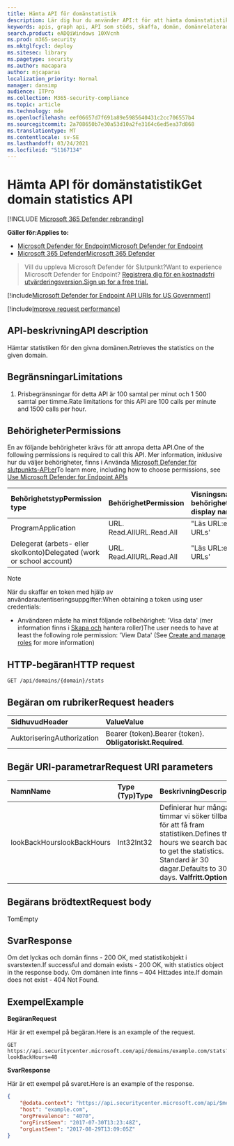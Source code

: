 ```yaml
---
title: Hämta API för domänstatistik
description: Lär dig hur du använder API:t för att hämta domänstatistik för att hämta statistik för den givna domänen i Microsoft Defender för Slutpunkt.
keywords: apis, graph api, API som stöds, skaffa, domän, domänrelaterade enheter
search.product: eADQiWindows 10XVcnh
ms.prod: m365-security
ms.mktglfcycl: deploy
ms.sitesec: library
ms.pagetype: security
ms.author: macapara
author: mjcaparas
localization_priority: Normal
manager: dansimp
audience: ITPro
ms.collection: M365-security-compliance
ms.topic: article
ms.technology: mde
ms.openlocfilehash: eef06657d7f691a89e5985640431c2cc706557b4
ms.sourcegitcommit: 2a708650b7e30a53d10a2fe3164c6ed5ea37d868
ms.translationtype: MT
ms.contentlocale: sv-SE
ms.lasthandoff: 03/24/2021
ms.locfileid: "51167134"
---
```

# <a name="get-domain-statistics-api"></a><span data-ttu-id="77c96-104">Hämta API för domänstatistik</span><span class="sxs-lookup"><span data-stu-id="77c96-104">Get domain statistics API</span></span>

[!INCLUDE [Microsoft 365 Defender rebranding](../../includes/microsoft-defender.md)]

<span data-ttu-id="77c96-105">**Gäller för:**</span><span class="sxs-lookup"><span data-stu-id="77c96-105">**Applies to:**</span></span>
- [<span data-ttu-id="77c96-106">Microsoft Defender för Endpoint</span><span class="sxs-lookup"><span data-stu-id="77c96-106">Microsoft Defender for Endpoint</span></span>](https://go.microsoft.com/fwlink/p/?linkid=2154037)
- [<span data-ttu-id="77c96-107">Microsoft 365 Defender</span><span class="sxs-lookup"><span data-stu-id="77c96-107">Microsoft 365 Defender</span></span>](https://go.microsoft.com/fwlink/?linkid=2118804)

> <span data-ttu-id="77c96-108">Vill du uppleva Microsoft Defender för Slutpunkt?</span><span class="sxs-lookup"><span data-stu-id="77c96-108">Want to experience Microsoft Defender for Endpoint?</span></span> [<span data-ttu-id="77c96-109">Registrera dig för en kostnadsfri utvärderingsversion.</span><span class="sxs-lookup"><span data-stu-id="77c96-109">Sign up for a free trial.</span></span>](https://www.microsoft.com/microsoft-365/windows/microsoft-defender-atp?ocid=docs-wdatp-exposedapis-abovefoldlink) 

[!include[Microsoft Defender for Endpoint API URIs for US Government](../../includes/microsoft-defender-api-usgov.md)]

[!include[Improve request performance](../../includes/improve-request-performance.md)]


## <a name="api-description"></a><span data-ttu-id="77c96-110">API-beskrivning</span><span class="sxs-lookup"><span data-stu-id="77c96-110">API description</span></span>
<span data-ttu-id="77c96-111">Hämtar statistiken för den givna domänen.</span><span class="sxs-lookup"><span data-stu-id="77c96-111">Retrieves the statistics on the given domain.</span></span>


## <a name="limitations"></a><span data-ttu-id="77c96-112">Begränsningar</span><span class="sxs-lookup"><span data-stu-id="77c96-112">Limitations</span></span>
1. <span data-ttu-id="77c96-113">Prisbegränsningar för detta API är 100 samtal per minut och 1 500 samtal per timme.</span><span class="sxs-lookup"><span data-stu-id="77c96-113">Rate limitations for this API are 100 calls per minute and 1500 calls per hour.</span></span>


## <a name="permissions"></a><span data-ttu-id="77c96-114">Behörigheter</span><span class="sxs-lookup"><span data-stu-id="77c96-114">Permissions</span></span>
<span data-ttu-id="77c96-115">En av följande behörigheter krävs för att anropa detta API.</span><span class="sxs-lookup"><span data-stu-id="77c96-115">One of the following permissions is required to call this API.</span></span> <span data-ttu-id="77c96-116">Mer information, inklusive hur du väljer behörigheter, finns i Använda [Microsoft Defender för slutpunkts-API:er](apis-intro.md)</span><span class="sxs-lookup"><span data-stu-id="77c96-116">To learn more, including how to choose permissions, see [Use Microsoft Defender for Endpoint APIs](apis-intro.md)</span></span>

<span data-ttu-id="77c96-117">Behörighetstyp</span><span class="sxs-lookup"><span data-stu-id="77c96-117">Permission type</span></span> |   <span data-ttu-id="77c96-118">Behörighet</span><span class="sxs-lookup"><span data-stu-id="77c96-118">Permission</span></span>  |   <span data-ttu-id="77c96-119">Visningsnamn för behörighet</span><span class="sxs-lookup"><span data-stu-id="77c96-119">Permission display name</span></span>
:---|:---|:---
<span data-ttu-id="77c96-120">Program</span><span class="sxs-lookup"><span data-stu-id="77c96-120">Application</span></span> |   <span data-ttu-id="77c96-121">URL. Read.All</span><span class="sxs-lookup"><span data-stu-id="77c96-121">URL.Read.All</span></span> |  <span data-ttu-id="77c96-122">"Läs URL:er"</span><span class="sxs-lookup"><span data-stu-id="77c96-122">'Read URLs'</span></span>
<span data-ttu-id="77c96-123">Delegerat (arbets- eller skolkonto)</span><span class="sxs-lookup"><span data-stu-id="77c96-123">Delegated (work or school account)</span></span> | <span data-ttu-id="77c96-124">URL. Read.All</span><span class="sxs-lookup"><span data-stu-id="77c96-124">URL.Read.All</span></span> | <span data-ttu-id="77c96-125">"Läs URL:er"</span><span class="sxs-lookup"><span data-stu-id="77c96-125">'Read URLs'</span></span>

>[!Note]
> <span data-ttu-id="77c96-126">När du skaffar en token med hjälp av användarautentiseringsuppgifter:</span><span class="sxs-lookup"><span data-stu-id="77c96-126">When obtaining a token using user credentials:</span></span>
>- <span data-ttu-id="77c96-127">Användaren måste ha minst följande rollbehörighet: 'Visa data' (mer information finns i [Skapa och](user-roles.md) hantera roller)</span><span class="sxs-lookup"><span data-stu-id="77c96-127">The user needs to have at least the following role permission: 'View Data' (See [Create and manage roles](user-roles.md) for more information)</span></span>

## <a name="http-request"></a><span data-ttu-id="77c96-128">HTTP-begäran</span><span class="sxs-lookup"><span data-stu-id="77c96-128">HTTP request</span></span>
```
GET /api/domains/{domain}/stats
```

## <a name="request-headers"></a><span data-ttu-id="77c96-129">Begäran om rubriker</span><span class="sxs-lookup"><span data-stu-id="77c96-129">Request headers</span></span>

<span data-ttu-id="77c96-130">Sidhuvud</span><span class="sxs-lookup"><span data-stu-id="77c96-130">Header</span></span> | <span data-ttu-id="77c96-131">Value</span><span class="sxs-lookup"><span data-stu-id="77c96-131">Value</span></span> 
:---|:---
<span data-ttu-id="77c96-132">Auktorisering</span><span class="sxs-lookup"><span data-stu-id="77c96-132">Authorization</span></span> | <span data-ttu-id="77c96-133">Bearer {token}.</span><span class="sxs-lookup"><span data-stu-id="77c96-133">Bearer {token}.</span></span> <span data-ttu-id="77c96-134">**Obligatoriskt.**</span><span class="sxs-lookup"><span data-stu-id="77c96-134">**Required**.</span></span>

## <a name="request-uri-parameters"></a><span data-ttu-id="77c96-135">Begär URI-parametrar</span><span class="sxs-lookup"><span data-stu-id="77c96-135">Request URI parameters</span></span>

<span data-ttu-id="77c96-136">Namn</span><span class="sxs-lookup"><span data-stu-id="77c96-136">Name</span></span> | <span data-ttu-id="77c96-137">Type (Typ)</span><span class="sxs-lookup"><span data-stu-id="77c96-137">Type</span></span> | <span data-ttu-id="77c96-138">Beskrivning</span><span class="sxs-lookup"><span data-stu-id="77c96-138">Description</span></span>
:---|:---|:---
<span data-ttu-id="77c96-139">lookBackHours</span><span class="sxs-lookup"><span data-stu-id="77c96-139">lookBackHours</span></span> | <span data-ttu-id="77c96-140">Int32</span><span class="sxs-lookup"><span data-stu-id="77c96-140">Int32</span></span> | <span data-ttu-id="77c96-141">Definierar hur många timmar vi söker tillbaka för att få fram statistiken.</span><span class="sxs-lookup"><span data-stu-id="77c96-141">Defines the hours we search back to get the statistics.</span></span> <span data-ttu-id="77c96-142">Standard är 30 dagar.</span><span class="sxs-lookup"><span data-stu-id="77c96-142">Defaults to 30 days.</span></span> <span data-ttu-id="77c96-143">**Valfritt.**</span><span class="sxs-lookup"><span data-stu-id="77c96-143">**Optional**.</span></span>

## <a name="request-body"></a><span data-ttu-id="77c96-144">Begärans brödtext</span><span class="sxs-lookup"><span data-stu-id="77c96-144">Request body</span></span>
<span data-ttu-id="77c96-145">Tom</span><span class="sxs-lookup"><span data-stu-id="77c96-145">Empty</span></span>

## <a name="response"></a><span data-ttu-id="77c96-146">Svar</span><span class="sxs-lookup"><span data-stu-id="77c96-146">Response</span></span>
<span data-ttu-id="77c96-147">Om det lyckas och domän finns - 200 OK, med statistikobjekt i svarstexten.</span><span class="sxs-lookup"><span data-stu-id="77c96-147">If successful and domain exists - 200 OK, with statistics object in the response body.</span></span> <span data-ttu-id="77c96-148">Om domänen inte finns – 404 Hittades inte.</span><span class="sxs-lookup"><span data-stu-id="77c96-148">If domain does not exist - 404 Not Found.</span></span>


## <a name="example"></a><span data-ttu-id="77c96-149">Exempel</span><span class="sxs-lookup"><span data-stu-id="77c96-149">Example</span></span>

<span data-ttu-id="77c96-150">**Begäran**</span><span class="sxs-lookup"><span data-stu-id="77c96-150">**Request**</span></span>

<span data-ttu-id="77c96-151">Här är ett exempel på begäran.</span><span class="sxs-lookup"><span data-stu-id="77c96-151">Here is an example of the request.</span></span>

```http
GET https://api.securitycenter.microsoft.com/api/domains/example.com/stats?lookBackHours=48
```

<span data-ttu-id="77c96-152">**Svar**</span><span class="sxs-lookup"><span data-stu-id="77c96-152">**Response**</span></span>

<span data-ttu-id="77c96-153">Här är ett exempel på svaret.</span><span class="sxs-lookup"><span data-stu-id="77c96-153">Here is an example of the response.</span></span>


```json
{
    "@odata.context": "https://api.securitycenter.microsoft.com/api/$metadata#microsoft.windowsDefenderATP.api.InOrgDomainStats",
    "host": "example.com",
    "orgPrevalence": "4070",
    "orgFirstSeen": "2017-07-30T13:23:48Z",
    "orgLastSeen": "2017-08-29T13:09:05Z"
}
```
